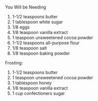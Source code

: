You Will be Needing

1) 1-1/2 teaspoons butter
2) 1 tablespoon white sugar
3) 1/8 eggs
4) 1/8 teaspoon vanilla extract
5) 1 teaspoon unsweetened cocoa powder
6) 1-1/2 teaspoons all-purpose flour
7) 1/8 teaspoon salt
8) 1/8 teaspoon baking powder


Frosting:
1) 1-1/2 teaspoons butter
2) 1 teaspoon unsweetened cocoa powder
3) 1 tablespoon honey
4) 1/8 teaspoon vanilla extract
5) 1 cup confectioners sugar